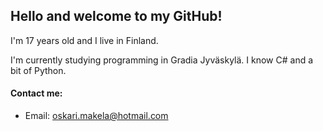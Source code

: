 ## Hello and welcome to my GitHub!

I'm 17 years old and I live in Finland.

I'm currently studying programming in Gradia Jyväskylä. I know C# and a bit of Python.

#### Contact me:
- Email: [oskari.makela@hotmail.com](mailto:oskari.makela@hotmail.com)

<!--
**osaama05/osaama05** is a ✨ _special_ ✨ repository because its `README.md` (this file) appears on your GitHub profile.

Here are some ideas to get you started:

- 🔭 I’m currently working on ...
- 🌱 I’m currently learning ...
- 👯 I’m looking to collaborate on ...
- 🤔 I’m looking for help with ...
- 💬 Ask me about ...
- 📫 How to reach me: ...
- 😄 Pronouns: ...
- ⚡ Fun fact: ...
-->
